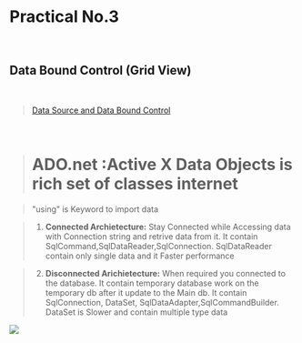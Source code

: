 # Practical No.3
<br/>

## Data Bound Control (Grid View) 
<br/>

> <a href ="#">Data Source and Data Bound Control </a>
<br/>

> # ADO.net :Active X Data Objects is rich set of classes internet <br/>

> "using" is Keyword to import data <br/>

> 1. <b>Connected Archietecture:</b> Stay Connected while Accessing data with Connection string and retrive data from it. It contain SqlCommand,SqlDataReader,SqlConnection. SqlDataReader contain only single data and it Faster performance<br/>

> 2. <b>Disconnected Arichietecture:</b> When required you connected to the database. It contain temporary database work on the temporary db after it update to the Main db. It contain SqlConnection, DataSet, SqlDataAdapter,SqlCommandBuilder. DataSet is Slower and contain multiple type data<br/>

<img src="https://www.google.com/url?sa=i&url=https%3A%2F%2Fwww.geeksforgeeks.org%2Fintroduction-to-ado-net%2F&psig=AOvVaw1jbhzpgseYUTR1Fx2d5in2&ust=1710827977650000&source=images&cd=vfe&opi=89978449&ved=0CBMQjRxqFwoTCNiC5IGR_YQDFQAAAAAdAAAAABAE"/>
